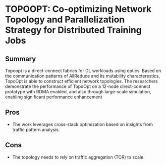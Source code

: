 # TOPOOPT: Co-optimizing Network Topology and Parallelization Strategy for Distributed Training Jobs

## Summary
Topoopt is a direct-connect fabrics for DL workloads using optics. Based on the communication patterns of AllReduce and its mutability characterestics, TopoOpt is able to construct efficient network topologies. The researchers demonstrate the performance of TopoOpt on a 12-node direct-connect prototype with RDMA enabled, and also through large-scale simulation, enabling significant performance enhancement 

## Pros
- The work leverages cross-stack optimization based on insights from traffic pattern analysis.

## Cons
- The topology needs to rely on traffic aggregation (TOR) to scale.